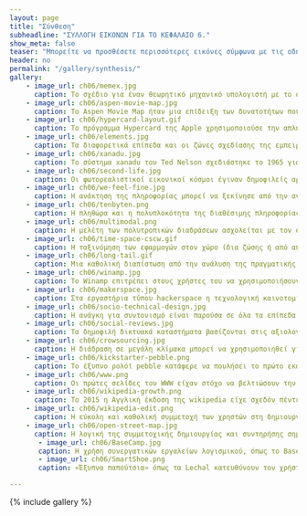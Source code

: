 ```yaml
---
layout: page
title: "Σύνθεση"
subheadline: "ΣΥΛΛΟΓΗ ΕΙΚΟΝΩΝ ΓΙΑ ΤΟ ΚΕΦΑΛΑΙΟ 6."
show_meta: false
teaser: "Μπορείτε να προσθέσετε περισσότερες εικόνες σύμφωνα με τις οδηγίες στο τέλος της σελίδας"
header: no
permalink: "/gallery/synthesis/"
gallery:
    - image_url: ch06/memex.jpg
      caption: Το σχέδιο για έναν θεωρητικό μηχανικό υπολογιστή με το όνομα Memex, που επέτρεπε την ανάκτηση πληροφορίας από βιβλιοθήκες περιεχομένου σε ένα γραφείο, θεωρείται το αρχικό θεωρητικό πλαίσιο για το υπερκείμενο και το διαδίκτυο.
    - image_url: ch06/aspen-movie-map.jpg
      caption: Το Aspen Movie Map ήταν μια επίδειξη των δυνατοτήτων που προσέφεραν τα πολυμέσα και η διάδραση στους υπολογιστές με εφαρμογή στον πολιτισμό, καθώς επέτρεπε την εικονική περιήγηση σε ένα γραφικό χωριό.
    - image_url: ch06/hypercard-layout.gif
      caption: Το πρόγραμμα Hypercard της Apple χρησιμοποιούσε την απλή μεταφορά της στοίβας με κάρτες, και των αντικειμένων πάνω σε αυτές, και περιλάμβανε πολλές δυνατότητες σε απλή μορφή (όπως πολυμέσα, υπερμέσα, και μια γλώσσα προγραμματισμού χρήστη), οι οποίες επέτρεψαν την ευέλικτη προσαρμογή του από τους τελικούς χρήστες σε πολλά πεδία, όπως σε παρουσιάσεις, στην κατασκευή διαδραστικών πρωτοτύπων, σε βίντεο παιχνίδια.
    - image_url: ch06/elements.jpg
      caption: Τα διαφορετικά επίπεδα και οι ζώνες σχεδίασης της εμπειρίας του χρήστη παρέχουν μια άριστη επισκόπηση της σύνθεσης των θεμάτων της διάδρασης με τα θέματα του περιεχομένου.
    - image_url: ch06/xanadu.jpg
      caption: Το σύστημα xanadu του Ted Nelson σχεδιάστηκε το 1965 για να προσφέρει πολλές λειτουργίες που, ενώ πλέον θεωρούνται δεδομένες για τα αντίστοιχα σύγχρονα συστήματα, τότε δεν ήταν συμβατές στην πράξη με τις τρέχουσες ανάγκες των χρηστών, ούτε με το τεχνολογικό πλαίσιο της εποχής.
    - image_url: ch06/second-life.jpg
      caption: Οι φωτορεαλιστικοί εικονικοί κόσμοι έγιναν δημοφιλείς αρχικά σε εφαρμογές ψυχαγωγίας και πολιτισμού, και στην συνέχεια επεκτάθηκαν σε γενικές εφαρμογές επικοινωνίας όπως το Second Life.
    - image_url: ch06/we-feel-fine.jpg
      caption: Η ανάκτηση της πληροφορίας μπορεί να ξεκίνησε από την αναζήτηση σε κείμενο στις μεγάλες ψηφιακές βιβλιοθήκες, αλλά γρήγορα βρήκε εφαρμογή στις νέες δραστηριότητες των ανθρώπων, όπως είναι η ανάκτηση πληροφορίας σχετικής με το συναίσθημα (π.χ., We Feel Fine) από ιστολόγια που συνήθως χρησιμοποιούνται από τους χρήστες τους ως προσωπικά ημερολόγια.
    - image_url: ch06/tenbyten.png
      caption: Η πληθώρα και η πολυπλοκότητα της διαθέσιμης πληροφορίας δημιούργησε την ανάγκη για μια νέα μορφή ανάκτησης και απεικόνισης της πληροφορίας, όπου ο ρόλος του δημοσιογράφου είναι περισσότερο ως προγραμματιστής της διάδρασης.
    - image_url: ch06/multimodal.png
      caption: Η μελέτη των πολυτροπικών διαδράσεων ασχολείται με τον συνδυασμό διαφορετικών συστημάτων εισόδου και εξόδου για τη διάδραση με τον υπολογιστή, με στόχο να καλύψει τις ανάγκες χρηστών που δεν έχουν πρόσβαση, καθώς και πλαισίων χρήσης που δεν επιτρέπουν τον χειρισμό με το ποντίκι και το πληκτρολόγιο.
    - image_url: ch06/time-space-cscw.gif
      caption: Η ταξινόμηση των εφαρμογών στον χώρο (δια ζώσης ή από απόσταση) και στον χρόνο (σύγχρονη ή ασύγχρονη) επιτρέπει την εύκολη ταξινόμηση των κοινωνικών και συνεργατικών εφαρμογών και των λειτουργιών τους.
    - image_url: ch06/long-tail.gif
      caption: Μια καθολική διαπίστωση από την ανάλυση της πραγματικής χρήσης σε δημοφιλή συνεργατικά συστήματα, όπως τα φόρουμ (forum) συζητήσεων, η συγγραφή άρθρων για τη Wikipedia, ο σχολιασμός προϊόντων, κτλ. είναι ότι υπάρχουν πάντα δύο βασικές ομάδες χρηστών, μια πολύ μικρή με πολύ μεγάλη συνεισφορά και μια πολύ μεγάλη με μικρή ποσοτικά συνεισφορά, η οποία όμως δίνει μεγάλη αξία στο συνολικό σύστημα παρέχοντας ποικιλία απόψεων.
    - image_url: ch06/winamp.jpg
      caption: Το Winamp επιτρέπει στους χρήστες του να χρησιμοποιήσουν εναλλακτικές εμφανίσεις (skins) και επιπλέον, τους παρέχει ένα καλά τεκμηριωμένο τρόπο για να φτιάξουν τις δικές τους, με αποτέλεσμα να έχει δημιουργηθεί μια πολύ μεγάλη συλλογή από εμφανίσεις, με τις περισσότερες από αυτές να δίνουν έμφαση στη μορφή και να υιοθετούν ένα σκευομορφικό στυλ διάδρασης.
    - image_url: ch06/makerspace.jpg
      caption: Στα εργαστήρια τύπου hackerspace η τεχνολογική καινοτομία και η μάθηση αποτελούν βασικό στόχο, τον οποίο πετυχαίνουν μέσω της συνεργασίας και της πειραματικής εξερεύνησης. Με αυτόν τον τρόπο, εργαλεία και τεχνικές που στο παρελθόν κατείχαν μόνο μεγάλες εταιρείες, πλέον βρίσκονται στην διάθεση των τελικών χρηστών, οι οποίοι έχουν επίσης τους ρόλους του σχεδιαστή και του κατασκευαστή.
    - image_url: ch06/socio-technical-design.jpg
      caption: Η ανάγκη για συντονισμό είναι παρούσα σε όλα τα επίπεδα ανάπτυξης πληροφοριακών συστημάτων, αλλά γίνεται περισσότερο πολύπλοκη καθώς αυξάναται ο αριθμός των ανθρώπων που συμμετέχουν σε ένα σύνθετο κοινωνικο και τεχνολογικό σύστημα, σε αντίθεση με ένα καθαρά τεχνολογικό σύστημα όπου ο συντονισμός μεταξύ των επιμέρους δομών είναι ένας στόχος σταθερός και περισσότερο εφικτός.
    - image_url: ch06/social-reviews.jpg
      caption: Τα δημοφιλή δικτυακά καταστήματα βασίζονται στις αξιολογήσεις των προϊόντων και των προμηθευτών τους τις οποίες κάνουν οι ίδιοι οι χρήστες και λιγότερο στην προσπάθεια να διαλέξουν μετά από κόπο μια σειρά προϊόντων που οι πελάτες τους θα βρουν σίγουρα αξιόπιστα.
    - image_url: ch06/crowsourcing.jpg
      caption: Η διάδραση σε μεγάλη κλίμακα μπορεί να χρησιμοποιηθεί για να λύσει δύσκολα προβλήματα τα οποία οι υπολογιστές δεν μπορούν να τα αντιμετωπίσουν από μόνοι τους, όπως είναι η αναγνώριση αντικειμένων σε μια φωτογραφία.
    - image_url: ch06/kickstarter-pebble.png
      caption: Το έξυπνο ρολόϊ pebble κατάφερε να πουλήσει το πρώτο εκατομμύριο κομμάτια το ίδιο γρήγορα με το πρώτο Apple iPod, με την διαφορά ότι το pebble σχεδιάστηκε από μια μικρή ομάδα και χρηματοδοτήθηκε από χιλιάδες δυνητικούς χρήστες, και όχι από επενδυτές που έχουν ως κίνητρο μόνο το κέρδος.
    - image_url: ch06/www.png
      caption: Οι πρώτες σελίδες του WWW είχαν στόχο να βελτιώσουν την ταχύτητα της δημοσίευσης επιστημονικών άρθρων μέσω του Internet, το οποίο είχε ήδη παρόμοιες υπηρεσίες όπως το FTP, ενώ η ανάπτυξη τόσο του εξυπηρετητή όσο και του φυλλομετρητή για το WWW αναπτύχθηκαν από έναν άνθρωπο τον Tim Berners Lee, ο οποίος εργαζόταν στην τεχνολογική υποστήριξη του ερευνητικού κέντρου CERN.
    - image_url: ch06/wikipedia-growth.png
      caption: To 2015 η Αγγλική έκδοση της wikipedia είχε σχεδόν πέντε εκατομμύρια άρθρα, τα οποία αντιστοιχούν σε περισσότερους από δύο χιλιάδες τόμους της εγκυκλοπαίδειας Britannica, αριθμός που προφανώς δεν θα ήταν ποτέ εφικτό να τυπωθεί σε χαρτί και να διανεμηθεί.
    - image_url: ch06/wikipedia-edit.png
      caption: Η εύκολη και καθολική συμμετοχή των χρηστών στη δημιουργία και ενημέρωση του περιεχομένου γίνεται με τη βοήθεια λογισμικού τύπου wiki, το οποίο επιτρέπει την επιτόπου επεξεργασία ενός άρθρου μέσα στο λογισμικό περιηγητή του χρήστη.
    - image_url: ch06/open-street-map.jpg
      caption: Η λογική της συμμετοχικής δημιουργίας και συντηρήσης σημαντικού περιεχομένου όπως η εγκυκλοπαίδεια εφαρμόστηκε με επιτυχία και σε άλλους τομείς όπως οι χάρτες, οι οποίοι σε περίπτωση φυσικής καταστροφής ενημερώθηκαν πιο γρήγορα και πιο αποτελεσματικά από τους αντίστοιχους ιδιωτικούς.
       - image_url: ch06/BaseCamp.jpg
       caption: Η χρήση συνεργατικών εργαλείων λογισμικού, όπως το BaseCamp, κάνει εφικτή την συνεργασία και τον συντονισμό απομακρυσμένων ομάδων εργασίας, ακόμα και σε έργα μεγάλης κλίμακας και κρισιμότητας.
       - image_url: ch06/SmartShoe.png
       caption: «Έξυπνα παπούτσια» όπως τα Lechal κατευθύνουν τον χρήστη στην κατεύθυνση, την οποία πρέπει να ακολουθήσει μέσω δόνησης, η οποία αποτελεί έναν εναλλακτικό τρόπο αξιοποίησης της πληροφορίας που λαμβάνεται μέσω GPS.

---
```



{% include gallery %}
